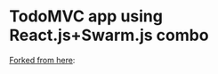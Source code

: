 # TodoMVC app using React.js+Swarm.js combo

[Forked from here](https://github.com/gritzko/swarm):

